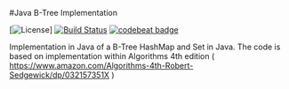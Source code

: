 #Java B-Tree Implementation

[![License](https://img.shields.io/badge/License-Apache%202.0-blue.svg)] [![Build Status](https://travis-ci.org/alisle/java-b-tree.svg?branch=master)](https://travis-ci.org/alisle/java-b-tree) [![codebeat badge](https://codebeat.co/badges/cd74db31-f3dc-46a6-a821-aa1359a8ae1a)](https://codebeat.co/projects/github-com-alisle-java-b-tree-master)

Implementation in Java of a B-Tree HashMap and Set in Java. The code is based on implementation 
within Algorithms 4th edition ( https://www.amazon.com/Algorithms-4th-Robert-Sedgewick/dp/032157351X )


